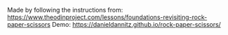 Made by following the instructions from: https://www.theodinproject.com/lessons/foundations-revisiting-rock-paper-scissors
Demo: https://danieldannitz.github.io/rock-paper-scissors/
